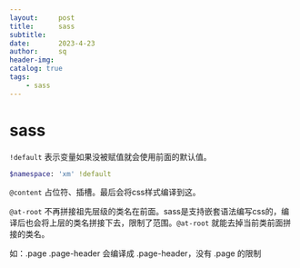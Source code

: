 ```yaml
---
layout:     post
title:      sass
subtitle:   
date:       2023-4-23
author:     sq
header-img: 
catalog: true
tags:
    - sass
---
```

# sass
`!default` 表示变量如果没被赋值就会使用前面的默认值。

```sass
$namespace: 'xm' !default
```

`@content` 占位符、插槽。最后会将css样式编译到这。

`@at-root` 不再拼接祖先层级的类名在前面。sass是支持嵌套语法编写css的，编译后也会将上层的类名拼接下去，限制了范围。`@at-root` 就能去掉当前类前面拼接的类名。

如：.page .page-header 会编译成 .page-header，没有 .page 的限制

